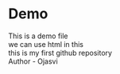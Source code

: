 # Demo
This is a demo file
<br>
we can use html in this
<br>
this is my first github repository
<br>
Author - Ojasvi
